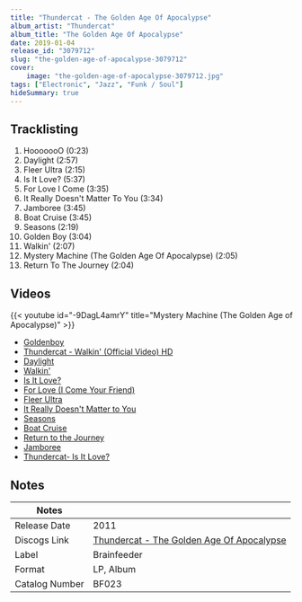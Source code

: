 ```yaml
---
title: "Thundercat - The Golden Age Of Apocalypse"
album_artist: "Thundercat"
album_title: "The Golden Age Of Apocalypse"
date: 2019-01-04
release_id: "3079712"
slug: "the-golden-age-of-apocalypse-3079712"
cover:
    image: "the-golden-age-of-apocalypse-3079712.jpg"
tags: ["Electronic", "Jazz", "Funk / Soul"]
hideSummary: true
---
```


## Tracklisting
1. HooooooO (0:23)
2. Daylight (2:57)
3. Fleer Ultra (2:15)
4. Is It Love? (5:37)
5. For Love I Come (3:35)
6. It Really Doesn't Matter To You (3:34)
7. Jamboree (3:45)
8. Boat Cruise (3:45)
9. Seasons (2:19)
10. Golden Boy (3:04)
11. Walkin' (2:07)
12. Mystery Machine (The Golden Age Of Apocalypse) (2:05)
13. Return To The Journey (2:04)

## Videos
{{< youtube id="-9DagL4amrY" title="Mystery Machine (The Golden Age of Apocalypse)" >}}
- [Goldenboy](https://www.youtube.com/watch?v=HBcN7kONMW8)
- [Thundercat - Walkin' (Official Video) HD](https://www.youtube.com/watch?v=8qGigIMM1Vw)
- [Daylight](https://www.youtube.com/watch?v=rvyZaAaGgr8)
- [Walkin'](https://www.youtube.com/watch?v=-70T4A2pLWg)
- [Is It Love?](https://www.youtube.com/watch?v=Y7YSYnjb104)
- [For Love (I Come Your Friend)](https://www.youtube.com/watch?v=5t8wGiIcFMA)
- [Fleer Ultra](https://www.youtube.com/watch?v=jdM1jdLTFEU)
- [It Really Doesn't Matter to You](https://www.youtube.com/watch?v=VS4L2K-CLUI)
- [Seasons](https://www.youtube.com/watch?v=_0jVG1zcJSo)
- [Boat Cruise](https://www.youtube.com/watch?v=O9k-B_46fMg)
- [Return to the Journey](https://www.youtube.com/watch?v=-czZoYtzB9c)
- [Jamboree](https://www.youtube.com/watch?v=eU3ntpyDB0E)
- [Thundercat- Is It Love?](https://www.youtube.com/watch?v=ijiP-FSjDxU)

## Notes

| Notes          |             |
| ---------------| ----------- |
| Release Date   | 2011 |
| Discogs Link   | [Thundercat - The Golden Age Of Apocalypse](https://www.discogs.com/release/3079712) |
| Label          | Brainfeeder |
| Format         | LP, Album |
| Catalog Number | BF023 |

